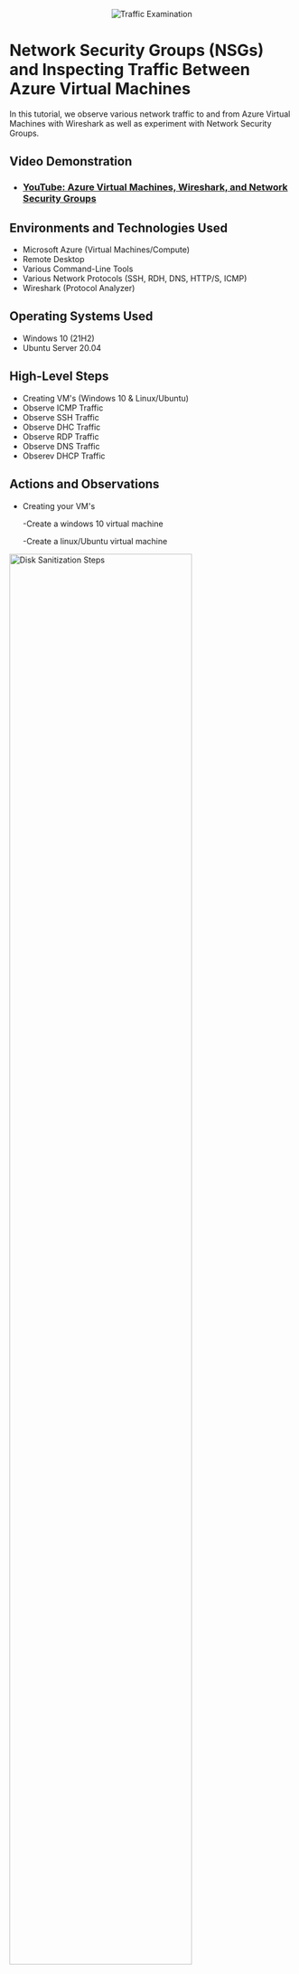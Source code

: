<p align="center">
<img src="https://i.imgur.com/Ua7udoS.png" alt="Traffic Examination"/>
</p>

<h1>Network Security Groups (NSGs) and Inspecting Traffic Between Azure Virtual Machines</h1>
In this tutorial, we observe various network traffic to and from Azure Virtual Machines with Wireshark as well as experiment with Network Security Groups. <br />


<h2>Video Demonstration</h2>

- ### [YouTube: Azure Virtual Machines, Wireshark, and Network Security Groups](https://www.youtube.com)

<h2>Environments and Technologies Used</h2>

- Microsoft Azure (Virtual Machines/Compute)
- Remote Desktop
- Various Command-Line Tools
- Various Network Protocols (SSH, RDH, DNS, HTTP/S, ICMP)
- Wireshark (Protocol Analyzer)

<h2>Operating Systems Used </h2>

- Windows 10 (21H2)
- Ubuntu Server 20.04

<h2>High-Level Steps</h2>

- Creating VM's (Windows 10 & Linux/Ubuntu)
- Observe ICMP Traffic
- Observe SSH Traffic
- Observe DHC Traffic
- Observe RDP Traffic
- Observe DNS Traffic
- Obserev DHCP Traffic

<h2>Actions and Observations</h2>

<p>
  
- Creating your VM's

  -Create a windows 10 virtual machine

  -Create a linux/Ubuntu virtual machine
  
   


  
  


<img src="https://i.imgur.com/Ay09qbO.png" height="80%" width="80%" alt="Disk Sanitization Steps"/>

<img src="https://i.imgur.com/zHUPDRM.png" height="80%" width="80%" alt="Disk Sanitization Steps"/>

-While creating the Linux/Ubuntu VM be sure to chose the same vnet (Virtual Network) as the windows 10 VM

<img src="https://i.imgur.com/OG4yZPv.png" height="80%" width="80%" alt="Disk Sanitization Steps"/>




- Observe ICMP traffic
  
  -Remote desktop into the windows 10 virtual machine and while in the VM download and install wireshark

  -Open WireShark and filter for ICMP traffic

  -Go into VM-2 (Linux/Ubuntu) and retrieve its private ip address and attepmt to ping it from within the Windows 10 VM.

  -View the request and replys between VM-1 and VM-2 within WireShark after pinging VM-2


  <img src="https://i.imgur.com/nVbPCBB.png" height="80%" width="80%" alt="Disk Sanitization Steps"/>


  -In VM-1 using PowerShell attempt to ping googles public ip address and observe the traffic within WireShark


 

  <img src="https://i.imgur.com/NZJSBOD.png" height="80%" width="80%" alt="Disk Sanitization Steps"/>

  -Within Azure go to VM-2's NetWork Security Group and disable all inbound ICMP traffic and Observe request the time outs in WireShark and PowerShell between VM-1 and VM-2

  <img src="https://i.imgur.com/ROsI1hc.png" height="80%" width="80%" alt="Disk Sanitization Steps"/>

  <img src="https://i.imgur.com/8xjtjfx.png" height="80%" width="80%" alt="Disk Sanitization Steps"/>

  -Enable inbound ICMP Traffic back in VM-2's NetWork Security Group and observe the succsessful ping in WireShark And PowerShell

    <img src="https://i.imgur.com/QGLxwsU.png" height="80%" width="80%" alt="Disk Sanitization Steps"/>


- Observe ICMP traffic

   -In WireShark filter for SSH traffic
  
  -In VM-1 SSH into VM-2 VIA its private address

  1.Type commands usernames, pwd, exc. into the linux SSH connectionand observe the traffic in WireShark.

  <img src="https://i.imgur.com/eQ6GWj1.png" height="80%" width="80%" alt="Disk Sanitization Steps"/>
    <img src="https://i.imgur.com/QGLxwsU.png" height="80%" width="80%" alt="Disk Sanitization Steps"/>

    -Exit the SSH connection by typing exit and pressing enter

  
  
- Observe DHCP Traffic
 
  -In WireShark filter for DHCP traffic
  
  -In VM-1 attempt to issue you VM a new IP address using command line (ipconfig/renew)
  
  1.View the traffic activity in WireShark

  <img src="https://i.imgur.com/2G7760k.png" height="80%" width="80%" alt="Disk Sanitization Steps"/>

- Observe DNS Traffic
 
    -In WireShark filter for DNS traffic
  
    -While in VM-1 using command prompt or PowerShell use nslookup to see what google.com and disney.com's IP addresses are 

  <img src="https://i.imgur.com/qOAoCV6.png" height="80%" width="80%" alt="Disk Sanitization Steps"/>

- Observe RDP Traffic

   -In WireShark filter for RDP traffic(tcp.port==3389)
  
   -Observe the constant traffic because of the RDP filter

  <img src="https://i.imgur.com/eQ6GWj1.png" height="80%" width="80%" alt="Disk Sanitization Steps"/>


  








  





   


